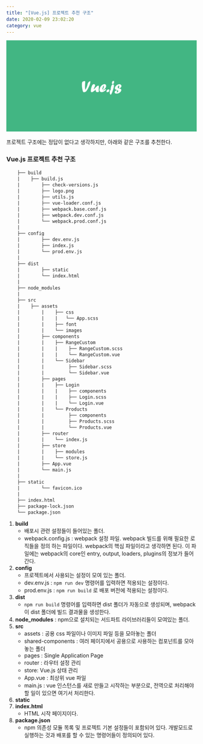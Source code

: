 ```yaml
---
title: "[Vue.js] 프로젝트 추천 구조"
date: 2020-02-09 23:02:20
category: vue
---
```


![](images/vue.png)

프로젝트 구조에는 정답이 없다고 생각하지만, 아래와 같은 구조를 추천한다.

### Vue.js 프로젝트 추천 구조

        ├── build
        |    ├── build.js
        |		 ├── check-versions.js
        |		 ├── logo.png
        |		 ├── utils.js
        |		 ├── vue-loader.conf.js
        |		 ├── webpack.base.conf.js
        |		 ├── webpack.dev.conf.js
        |		 └── webpack.prod.conf.js
        |
        ├── config
        |		 ├── dev.env.js
        |		 ├── index.js
        |		 └── prod.env.js
        |
        ├── dist
        |		 ├── static
        |		 └── index.html
        |
        ├── node_modules
        |
        ├── src   
        | 	 ├── assets
        |	 	 |    ├── css
        |		 |    |   └── App.scss
        |		 |    ├── font 
        |		 |    └── images
        |		 ├── components
        |		 |    ├── RangeCustom
        |		 |    |    ├── RangeCustom.scss
        |		 |    |    └── RangeCustom.vue
        |		 |    └── Sidebar
        |		 |         ├── Sidebar.scss
        |		 |         └── Sidebar.vue 
        |		 ├── pages
        |		 |    ├── Login
        |		 |    |    ├── components
        |		 |    |    ├── Login.scss
        |		 |    |    └── Login.vue
        |		 |    └── Products 
        |		 |         ├── components
        |		 |         ├── Products.scss
        |		 |         └── Products.vue
        |		 ├── router
        |		 |    └── index.js
        |		 ├── store
        |		 |    ├── modules 
        |		 |    └── store.js
        |		 ├── App.vue
        |		 └── main.js
        |
        ├── static
        |		 └── favicon.ico
        |
        ├── index.html
        ├── package-lock.json
        └── package.json


1. **build**
    - 배포시 관련 설정들이 들어있는 폴더.
    - webpack.config.js : webpack 설정 파일. webpack 빌드를 위해 필요한 로직들을 정의 하는 파일이다. webpack의 핵심 파일이라고 생각하면 된다. 이 파일에는 webpack의 core인 entry, output, loaders, plugins의 정보가 들어간다.
2. **config**
    - 프로젝트에서 사용되는 설정이 모여 있는 폴더.
    - dev.env.js : `npm run dev` 명령어를 입력하면 적용되는 설정이다.
    - prod.env.js : `npm run build` 로 배포 버전에 적용되는 설정이다.
3. **dist**
    - `npm run build` 명령어를 입력하면 dist 폴더가 자동으로 생성되며, webpack이 dist 폴더에 빌드 결과물을 생성한다.
4. **node_modules** : npm으로 설치되는 서드파트 라이브러리들이 모여있는 폴더.
5. **src** 
    - assets : 공용 css 파일이나 이미지 파일 등을 모아놓는 폴더
    - shared-components : 여러 페이지에서 공용으로 사용하는 컴포넌트를 모아놓는 폴더
    - pages : Single Application Page
    - router : 라우터 설정 관리
    - store: Vue.js 상태 관리
    - App.vue : 최상위 vue 파일
    - main.js : vue 인스턴스를 새로 만들고 시작하는 부분으로, 전역으로 처리해야 할 일이 있으면 여기서 처리한다.
6. **static**
7. **index.html**
    - HTML 시작 페이지이다.
8. **package.json**
    - npm 의존성 모듈 목록 및 프로젝트 기본 설정들이 포함되어 있다. 개발모드로 실행하는 것과 배포를 할 수 있는 명령어들이 정의되어 있다.